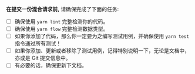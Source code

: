 **在提交一份混合请求前,** 请确保完成了下面的任务:

- [ ] 确保使用 `yarn lint` 完整检测你的代码。
- [ ] 确保使用 `yarn flow` 完整检测数据类型。
- [ ] 如果你添加了代码，那么你一定要为之编写测试用例，并确保使用 `yarn test` 指令通过所有测试！
- [ ] 如果你添加、更新或者移除了测试用例，记得特别说明一下，无论是文档中，亦或是 Git 提交信息中。
- [ ] 有必要的话，确保更新下文档。
